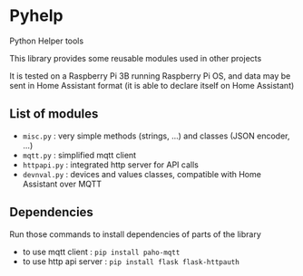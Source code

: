 # Pyhelp

Python Helper tools

This library provides some reusable modules used in other projects

It is tested on a Raspberry Pi 3B running Raspberry Pi OS, and data may be sent in Home Assistant format (it is able to declare itself on Home Assistant)


## List of modules

  - ```misc.py``` : very simple methods (strings, ...) and classes (JSON encoder, ...)
  - ```mqtt.py``` : simplified mqtt client
  - ```httpapi.py``` : integrated http server for API calls
  - ```devnval.py``` : devices and values classes, compatible with Home Assistant over MQTT


## Dependencies

Run those commands to install dependencies of parts of the library
  - to use mqtt client : ```pip install paho-mqtt```
  - to use http api server : ```pip install flask flask-httpauth```